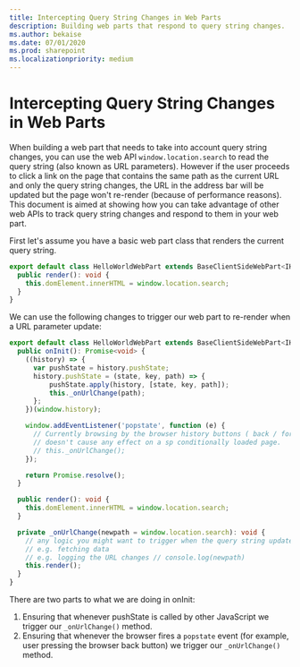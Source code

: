 ```yaml
---
title: Intercepting Query String Changes in Web Parts
description: Building web parts that respond to query string changes.
ms.author: bekaise
ms.date: 07/01/2020
ms.prod: sharepoint
ms.localizationpriority: medium
---
```


# Intercepting Query String Changes in Web Parts

When building a web part that needs to take into account query string changes, you can use the web API `window.location.search` to read the query string (also known as URL parameters). However if the user proceeds to click a link on the page that contains the same path as the current URL and only the query string changes, the URL in the address bar will be updated but the page won't re-render (because of performance reasons). This document is aimed at showing how you can take advantage of other web APIs to track query string changes and respond to them in your web part.

First let's assume you have a basic web part class that renders the current query string.

```typescript
export default class HelloWorldWebPart extends BaseClientSideWebPart<IHelloWorldWebPartProps> {
  public render(): void {
    this.domElement.innerHTML = window.location.search;
  }
}
```

We can use the following changes to trigger our web part to re-render when a URL parameter update:

```typescript
export default class HelloWorldWebPart extends BaseClientSideWebPart<IHelloWorldWebPartProps> {
  public onInit(): Promise<void> {
    ((history) => {
      var pushState = history.pushState;
      history.pushState = (state, key, path) => {
          pushState.apply(history, [state, key, path]);
          this._onUrlChange(path);
      };
    })(window.history);

    window.addEventListener('popstate', function (e) {
      // Currently browsing by the browser history buttons ( back / forward )
      // doesn't cause any effect on a sp conditionally loaded page.
      // this._onUrlChange();
    });

    return Promise.resolve();
  }

  public render(): void {
    this.domElement.innerHTML = window.location.search;
  }

  private _onUrlChange(newpath = window.location.search): void {
    // any logic you might want to trigger when the query string updates
    // e.g. fetching data
    // e.g. logging the URL changes // console.log(newpath)
    this.render();
  }
}
```

There are two parts to what we are doing in onInit:

1. Ensuring that whenever pushState is called by other JavaScript we trigger our `_onUrlChange()` method.
1. Ensuring that whenever the browser fires a `popstate` event (for example, user pressing the browser back button) we trigger our `_onUrlChange()` method.

